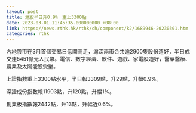 ```yaml
---
layout: post
title: 滬股半日升0.9%　重上3300點
date: 2023-03-01 11:45:35.000000000 +08:00
link: https://news.rthk.hk/rthk/ch/component/k2/1689946-20230301.htm
categories: rthk
---
```


內地股市在3月首個交易日低開高走，滬深兩市合共逾2900隻股份造好，半日成交達5451億元人民幣。電信、數字經濟、軟件、遊戲、家電股造好，醫藥醫療、農業及太陽能股受壓。

上證指數重上3300點水平，半日報3309點，升29點，升幅0.9%。

深證成份指數報11903點，升120點，升幅1%。

創業板指數報2442點，升13點，升幅近0.6%。
